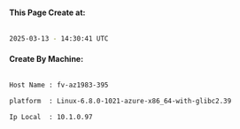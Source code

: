 
   
#### This Page Create at:

```bash

2025-03-13 - 14:30:41 UTC

```

#### Create By Machine:

```bash

Host Name : fv-az1983-395

platform  : Linux-6.8.0-1021-azure-x86_64-with-glibc2.39

Ip Local  : 10.1.0.97

```

